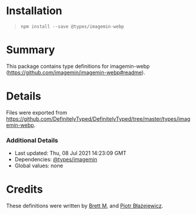 # Installation
> `npm install --save @types/imagemin-webp`

# Summary
This package contains type definitions for imagemin-webp (https://github.com/imagemin/imagemin-webp#readme).

# Details
Files were exported from https://github.com/DefinitelyTyped/DefinitelyTyped/tree/master/types/imagemin-webp.

### Additional Details
 * Last updated: Thu, 08 Jul 2021 14:23:09 GMT
 * Dependencies: [@types/imagemin](https://npmjs.com/package/@types/imagemin)
 * Global values: none

# Credits
These definitions were written by [Brett M](https://github.com/brettm12345), and [Piotr Błażejewicz](https://github.com/peterblazejewicz).
